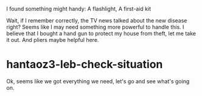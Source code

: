 I found something might handy:
  A flashlight,
  A first-aid kit

Wait, if I remember correctly, the TV news talked about the new disease right? Seems like I may need something more powerful to handle this.
I believe that I bought a hand gun to protect my house from theft, let me take it out.
And pliers maybe helpful here.

# hantaoz3-leb-check-situation
Ok, seems like we got everything we need, let's go and see what's going on.
